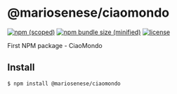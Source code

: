 # @mariosenese/ciaomondo

[![npm (scoped)](https://img.shields.io/npm/v/@mariosenese/ciaomondo)](https://www.npmjs.com/package/@mariosenese/ciaomondo)
[![npm bundle size (minified)](https://img.shields.io/bundlephobia/min/@mariosenese/ciaomondo)](https://www.npmjs.com/package/@mariosenese/ciaomondo)
[![license](https://img.shields.io/github/license/MarioSenese/create-readme)](https://github.com/MarioSenese/CiaoMondo/blob/main/LICENSE)

First NPM package - CiaoMondo

## Install

```
$ npm install @mariosenese/ciaomondo
```